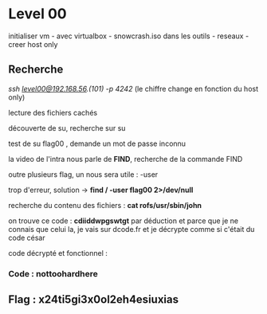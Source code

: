 # Level 00

initialiser vm - avec virtualbox - snowcrash.iso
dans les outils - reseaux - creer host only

## Recherche

_ssh level00@192.168.56.(101) -p 4242_ (le chiffre change en fonction du host only)

lecture des fichiers cachés

découverte de su, recherche sur su

test de su flag00 , demande un mot de passe inconnu

la video de l'intra nous parle de __FIND__, recherche de la commande FIND

outre plusieurs flag, un nous sera utile : -user 

trop d'erreur, solution -> __find / -user flag00 2>/dev/null__

recherche du contenu des fichiers : __cat rofs/usr/sbin/john__

on trouve ce code : __cdiiddwpgswtgt__
par déduction et parce que je ne connais que celui la, je vais sur dcode.fr et je décrypte comme si c'était du code césar

code décrypté et fonctionnel : 

### Code : nottoohardhere

## Flag : x24ti5gi3x0ol2eh4esiuxias
